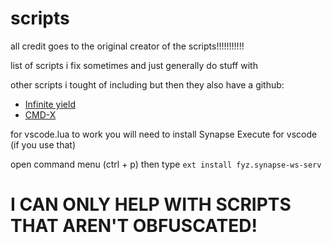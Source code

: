 # scripts
all credit goes to the original creator of the scripts!!!!!!!!!!!

list of scripts i fix sometimes and just generally do stuff with

other scripts i tought of including but then they also have a github:

* [Infinite yield](https://github.com/EdgeIY/infiniteyield)
* [CMD-X](https://github.com/CMD-X/CMD-X)

for vscode.lua to work you will need to install Synapse Execute for vscode (if you use that)

open command menu (ctrl + p)
then type
`ext install fyz.synapse-ws-serv`
# I CAN ONLY HELP WITH SCRIPTS THAT AREN'T OBFUSCATED!
